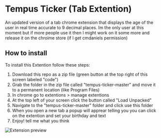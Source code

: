 # Tempus Ticker (Tab Extention)

An updated version of a tab chrome extension that displays the age of the user in real time accurate to 9 decimal places.
Im the only user at this moment but if more people use it then I might work on it some more and release it on the chroime store (if I get cmdaniels permission)

## How to install

To install this Extention follow these steps:
1. Download this repo as a zip file (green button at the top right of this screen labeled "code")
2. Grab the folder in the zip file called "tempus-ticker-master" and move it to a permanent location (like Program Files)
3. In chrome go to extentions > manage extentions
4. At the top left of your screen click the button called "Load Unpacked"
5. Navigate to the "tempus-ticker-master" folder and click use this folder
6. When you open a new tab a popup will apprear telling you you can click on the extention and set your birthday and text
7. Enjoy! tell me what you think

![Extension preview](./preview.png)
